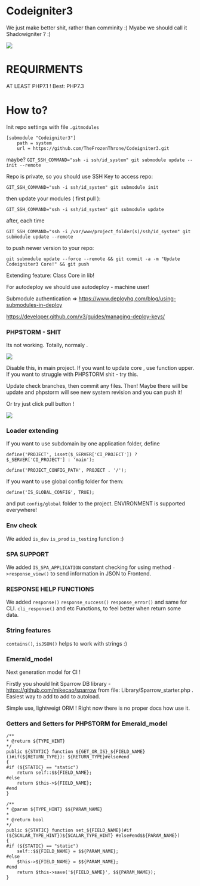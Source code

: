 # Codeigniter3

We just make better shit, rather than comminity :) Myabe we should call it Shadowigniter ? :)

![](https://media1.tenor.com/images/64e1b9b4745048fb2d51d23f241298ee/tenor.gif?itemid=10523126)

# REQUIRMENTS

AT LEAST PHP7.1 ! Best: PHP7.3


# How to?

Init repo settings with file `.gitmodules`
```
[submodule "Codeigniter3"]
	path = system
	url = https://github.com/TheFrozenThrone/Codeigniter3.git
```
maybe?
`GIT_SSH_COMMAND="ssh -i ssh/id_system" git submodule update --init --remote`


Repo is private, so you should use SSH Key to access repo:



`GIT_SSH_COMMAND="ssh -i ssh/id_system" git submodule init`

then update your modules ( first pull ):

`GIT_SSH_COMMAND="ssh -i ssh/id_system" git submodule update`

after, each time 

`GIT_SSH_COMMAND="ssh -i /var/www/project_folder(s)/ssh/id_system" git submodule update --remote`


to push newer version to your repo:


`git submodule update --force --remote && git commit -a -m "Update Codeigniter3 Core!" && git push`


Extending feature: Class Core in lib! 

For autodeploy we should use autodeploy - machine user! 

Submodule authentication => https://www.deployhq.com/blog/using-submodules-in-deploy

https://developer.github.com/v3/guides/managing-deploy-keys/

### PHPSTORM - SHIT 

Its not working. Totally, normaly . 

![](https://i.gyazo.com/60b26ad21df10a278a6f22a8814a570d.png) 

Disable this, in main project. If you want to update core , use function upper. If you want to struggle with PHPSTORM shit - try this.

Update check branches, then commit any files. Then! Maybe there will be update and phpstorm will see new system revision and you can push it!

Or try just click pull button ! 

![](https://i.gyazo.com/501142f2b96401adf77c341a3d159d37.png)

### Loader extending

If you want to use subdomain by one application folder, define

`define('PROJECT', isset($_SERVER['CI_PROJECT']) ? $_SERVER['CI_PROJECT'] : 'main');`

`define('PROJECT_CONFIG_PATH', PROJECT . '/');`

If you want to use global config folder for them: 

`define('IS_GLOBAL_CONFIG', TRUE);` 

and put `config/global` folder to the project. ENVIRONMENT is supported everywhere!

### Env check

We added `is_dev` `is_prod` `is_testing` function :)

### SPA SUPPORT

We added `IS_SPA_APPLICATION`  constant checking for using method `->response_view()` to send information in JSON to Frontend.


### RESPONSE HELP FUNCTIONS

We added `response()` `response_success()` `response_error()` and same for CLI. `cli_response()` and etc Functions, to feel better when return some data.



### String features 

`contains()`, `isJSON()` helps to work with strings :) 


### Emerald_model 

Next generation model for CI !


Firstly you should Init Sparrow DB library - https://github.com/mikecao/sparrow from file: Library/Sparrow_starter.php . Easiest way to add to add to autoload. 

Simple use, lightweigt ORM ! Right now there is no proper docs how use it.

### Getters and Setters for PHPSTORM for Emerald_model

```
/**
* @return ${TYPE_HINT}
*/
public ${STATIC} function ${GET_OR_IS}_${FIELD_NAME}()#if(${RETURN_TYPE}): ${RETURN_TYPE}#else#end
{
#if (${STATIC} == "static")
    return self::$${FIELD_NAME};
#else
    return $this->${FIELD_NAME};
#end
}

```

```
/**
* @param ${TYPE_HINT} $${PARAM_NAME}
*
* @return bool
*/
public ${STATIC} function set_${FIELD_NAME}(#if (${SCALAR_TYPE_HINT})${SCALAR_TYPE_HINT} #else#end$${PARAM_NAME})
{
#if (${STATIC} == "static")
    self::$${FIELD_NAME} = $${PARAM_NAME};
#else
    $this->${FIELD_NAME} = $${PARAM_NAME};
#end
    return $this->save('${FIELD_NAME}', $${PARAM_NAME});
}
```